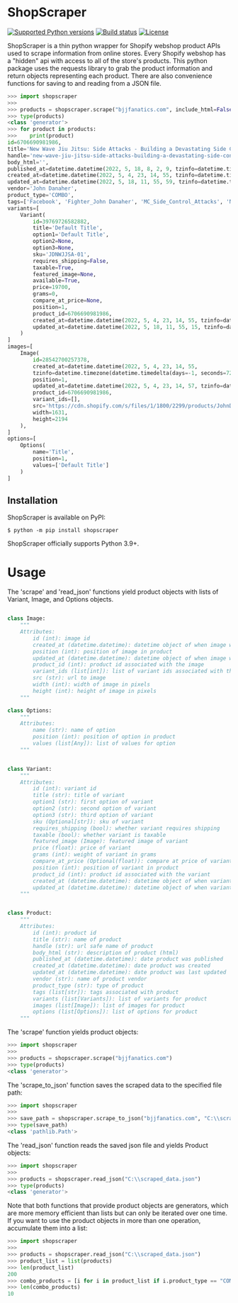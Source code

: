 # ShopScraper
[![Supported Python versions](https://img.shields.io/pypi/pyversions/shopscraper)](https://pypi.org/project/shopscraper/)
[![Build status](https://img.shields.io/github/workflow/status/Philistino/shopscraper/merge-to-main)](https://img.shields.io/github/workflow/status/Philistino/shopscraper/merge-to-main)
[![License](https://img.shields.io/github/license/Philistino/shopscraper)](https://img.shields.io/github/license/Philistino/shopscraper)

ShopScraper is a thin python wrapper for Shopify webshop product APIs used to scrape information from online stores. Every Shopify webshop has a "hidden" api with access to all of the store's products. This python package uses the requests library to grab the product information and return objects representing each product. There are also convenience functions for saving to and reading from a JSON file.

```python
>>> import shopscraper
>>>
>>> products = shopscraper.scrape("bjjfanatics.com", include_html=False, items_per_page=2, max_pages=1)
>>> type(products)
<class 'generator'>
>>> for product in products:
>>>    print(product)
id=6706690981986, 
title='New Wave Jiu Jitsu: Side Attacks - Building a Devastating Side Control System by John Danaher'
handle='new-wave-jiu-jitsu-side-attacks-building-a-devastating-side-control-system-by-john-danaher',
body_html='',
published_at=datetime.datetime(2022, 5, 18, 8, 2, 9, tzinfo=datetime.timezone(datetime.timedelta(days=-1, seconds=72000))), 
created_at=datetime.datetime(2022, 5, 4, 23, 14, 55, tzinfo=datetime.timezone(datetime.timedelta(days=-1, seconds=72000))), 
updated_at=datetime.datetime(2022, 5, 18, 11, 55, 59, tzinfo=datetime.timezone(datetime.timedelta(days=-1, seconds=72000))), 
vendor='John Danaher', 
product_type='COMBO', 
tags=['Facebook', 'Fighter_John Danaher', 'MC_Side_Control_Attacks', 'New', 'new_and_popular', 'Show_More_App'], 
variants=[
    Variant(
        id=39769726582882, 
        title='Default Title', 
        option1='Default Title', 
        option2=None, 
        option3=None, 
        sku='JDNWJJSA-01', 
        requires_shipping=False, 
        taxable=True, 
        featured_image=None, 
        available=True, 
        price=19700, 
        grams=0, 
        compare_at_price=None, 
        position=1, 
        product_id=6706690981986, 
        created_at=datetime.datetime(2022, 5, 4, 23, 14, 55, tzinfo=datetime.timezone(datetime.timedelta(days=-1, seconds=72000))), 
        updated_at=datetime.datetime(2022, 5, 18, 11, 55, 15, tzinfo=datetime.timezone(datetime.timedelta(days=-1, seconds=72000)))
    )
]
images=[
    Image(
        id=28542700257378, 
        created_at=datetime.datetime(2022, 5, 4, 23, 14, 55, 
        tzinfo=datetime.timezone(datetime.timedelta(days=-1, seconds=72000))), 
        position=1, 
        updated_at=datetime.datetime(2022, 5, 4, 23, 14, 57, tzinfo=datetime.timezone(datetime.timedelta(days=-1, seconds=72000))), 
        product_id=6706690981986, 
        variant_ids=[], 
        src='https://cdn.shopify.com/s/files/1/1800/2299/products/JohnDanaher_NewWaveJiu-Jitsu-SideAttacks_CoverFRONT.jpg?v=1651720497', 
        width=1631, 
        height=2194
    ),
]
options=[
    Options(
        name='Title', 
        position=1, 
        values=['Default Title']
    )
]


```


## Installation

ShopScraper is available on PyPI:

```console
$ python -m pip install shopscraper
```

ShopScraper officially supports Python 3.9+.


# Usage

The 'scrape' and 'read_json' functions yield product objects with lists of Variant, Image, and Options objects.

```python

class Image:
    """
    Attributes:
        id (int): image id
        created_at (datetime.datetime): datetime object of when image was created
        position (int): position of image in product
        updated_at (datetime.datetime): datetime object of when image was last updated
        product_id (int): product id associated with the image
        variant_ids (list[int]): list of variant ids associated with the image
        src (str): url to image
        width (int): width of image in pixels
        height (int): height of image in pixels
    """

class Options:
    """
    Attributes:
        name (str): name of option
        position (int): position of option in product
        values (list[Any]): list of values for option
    """


class Variant:
    """
    Attributes:
        id (int): variant id
        title (str): title of variant
        option1 (str): first option of variant
        option2 (str): second option of variant
        option3 (str): third option of variant
        sku (Optional[str]): sku of variant
        requires_shipping (bool): whether variant requires shipping
        taxable (bool): whether variant is taxable
        featured_image (Image): featured image of variant
        price (float): price of variant
        grams (int): weight of variant in grams
        compare_at_price (Optional(float)): compare at price of variant
        position (int): position of variant in product
        product_id (int): product id associated with the variant
        created_at (datetime.datetime): datetime object of when variant was created
        updated_at (datetime.datetime): datetime object of when variant was last updated
    """


class Product:
    """
    Attributes:
        id (int): product id
        title (str): name of product
        handle (str): url safe name of product
        body_html (str): description of product (html)
        published_at (datetime.datetime): date product was published
        created_at (datetime.datetime): date product was created
        updated_at (datetime.datetime): date product was last updated
        vendor (str): name of product vendor
        product_type (str): type of product
        tags (list[str]): tags associated with product
        variants (list[Variants]): list of variants for product
        images (list[Image]): list of images for product
        options (list[Options]): list of options for product
    """
```

The 'scrape' function yields product objects:
```python
>>> import shopscraper
>>>
>>> products = shopscraper.scrape("bjjfanatics.com")
>>> type(products)
<class 'generator'>
```

The 'scrape_to_json' function saves the scraped data to the specified file path:
```python
>>> import shopscraper
>>>
>>> save_path = shopscraper.scrape_to_json("bjjfanatics.com", "C:\\scraped_data.json")
>>> type(save_path)
<class 'pathlib.Path'>
```

The 'read_json' function reads the saved json file and yields Product objects:
```python
>>> import shopscraper
>>>
>>> products = shopscraper.read_json("C:\\scraped_data.json")
>>> type(products)
<class 'generator'>
```

Note that both functions that provide product objects are generators, which are more memory efficient than lists but can only be iterated over one time. If you want to use the product objects in more than one operation, accumulate them into a list:
```python
>>> import shopscraper
>>>
>>> products = shopscraper.read_json("C:\\scraped_data.json")
>>> product_list = list(products)
>>> len(product_list)
200
>>> combo_products = [i for i in product_list if i.product_type == "COMBO"]
>>> len(combo_products)
10
```

